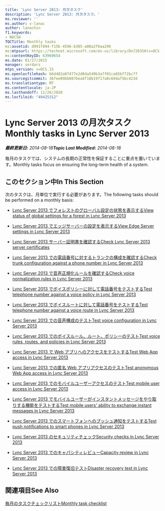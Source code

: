 ```yaml
---
title: 'Lync Server 2013: 月次タスク'
description: 'Lync Server 2013: 月次タスク。'
ms.reviewer: ''
ms.author: v-lanac
author: lanachin
f1.keywords:
- NOCSH
TOCTitle: Monthly tasks
ms:assetid: d991f894-f15b-4596-b305-a08a2f6aa296
ms:mtpsurl: https://technet.microsoft.com/en-us/library/Dn720350(v=OCS.15)
ms:contentKeyID: 63969654
ms.date: 01/27/2015
manager: serdars
mtps_version: v=OCS.15
ms.openlocfilehash: b6d482a07477e2d0da549b3a7f01ca65bf72bc7f
ms.sourcegitcommit: 36fee89bb887bea4f18b19f17a8c69daf5bc423d
ms.translationtype: MT
ms.contentlocale: ja-JP
ms.lasthandoff: 11/26/2020
ms.locfileid: "49425312"
---
```

# <a name="monthly-tasks-in-lync-server-2013"></a><span data-ttu-id="a2a90-103">Lync Server 2013 の月次タスク</span><span class="sxs-lookup"><span data-stu-id="a2a90-103">Monthly tasks in Lync Server 2013</span></span>

<div data-xmlns="http://www.w3.org/1999/xhtml">

<div class="topic" data-xmlns="http://www.w3.org/1999/xhtml" data-msxsl="urn:schemas-microsoft-com:xslt" data-cs="https://msdn.microsoft.com/">

<div data-asp="https://msdn2.microsoft.com/asp">



</div>

<div id="mainSection">

<div id="mainBody"><span data-ttu-id="a2a90-104">

<span> </span></span><span class="sxs-lookup"><span data-stu-id="a2a90-104">

<span> </span></span></span>

<span data-ttu-id="a2a90-105">_**最終更新日:** 2014-08-18_</span><span class="sxs-lookup"><span data-stu-id="a2a90-105">_**Topic Last Modified:** 2014-08-18_</span></span>

<span data-ttu-id="a2a90-106">毎月のタスクでは、システムの長期の正常性を保証することに重点を置いています。</span><span class="sxs-lookup"><span data-stu-id="a2a90-106">Monthly tasks focus on ensuring the long-term health of a system.</span></span>

<div>

## <a name="in-this-section"></a><span data-ttu-id="a2a90-107">このセクション中</span><span class="sxs-lookup"><span data-stu-id="a2a90-107">In This Section</span></span>

<span data-ttu-id="a2a90-108">次のタスクは、月単位で実行する必要があります。</span><span class="sxs-lookup"><span data-stu-id="a2a90-108">The following tasks should be performed on a monthly basis:</span></span>

  - [<span data-ttu-id="a2a90-109">Lync Server 2013 でフォレストのグローバル設定の状態を表示する</span><span class="sxs-lookup"><span data-stu-id="a2a90-109">View status of global settings for a forest in Lync Server 2013</span></span>](lync-server-2013-viewing-status-of-global-settings-for-a-forest.md)

  - [<span data-ttu-id="a2a90-110">Lync Server 2013 でエッジサーバーの設定を表示する</span><span class="sxs-lookup"><span data-stu-id="a2a90-110">View Edge Server settings in Lync Server 2013</span></span>](lync-server-2013-view-edge-server-settings.md)

  - [<span data-ttu-id="a2a90-111">Lync Server 2013 サーバー証明書を確認する</span><span class="sxs-lookup"><span data-stu-id="a2a90-111">Check Lync Server 2013 server certificates</span></span>](lync-server-2013-check-lync-server-2013-server-certificates.md)

  - [<span data-ttu-id="a2a90-112">Lync Server 2013 での電話番号に対するトランクの構成を確認する</span><span class="sxs-lookup"><span data-stu-id="a2a90-112">Check trunk configuration against a phone number in Lync Server 2013</span></span>](lync-server-2013-check-trunk-configuration-against-a-phone-number.md)

  - [<span data-ttu-id="a2a90-113">Lync Server 2013 で音声正規化ルールを確認する</span><span class="sxs-lookup"><span data-stu-id="a2a90-113">Check voice normalization rules in Lync Server 2013</span></span>](lync-server-2013-check-voice-normalization-rules.md)

  - [<span data-ttu-id="a2a90-114">Lync Server 2013 でボイスポリシーに対して電話番号をテストする</span><span class="sxs-lookup"><span data-stu-id="a2a90-114">Test telephone number against a voice policy in Lync Server 2013</span></span>](lync-server-2013-test-telephone-number-against-a-voice-policy.md)

  - [<span data-ttu-id="a2a90-115">Lync Server 2013 でボイスルートに対して電話番号をテストする</span><span class="sxs-lookup"><span data-stu-id="a2a90-115">Test telephone number against a voice route in Lync Server 2013</span></span>](lync-server-2013-test-telephone-number-against-a-voice-route.md)

  - [<span data-ttu-id="a2a90-116">Lync Server 2013 での音声構成のテスト</span><span class="sxs-lookup"><span data-stu-id="a2a90-116">Test voice configuration in Lync Server 2013</span></span>](lync-server-2013-test-voice-configuration.md)

  - [<span data-ttu-id="a2a90-117">Lync Server 2013 でのボイスルール、ルート、ポリシーのテスト</span><span class="sxs-lookup"><span data-stu-id="a2a90-117">Test voice rules, routes, and policies in Lync Server 2013</span></span>](lync-server-2013-test-voice-rules-routes-and-policies.md)

  - [<span data-ttu-id="a2a90-118">Lync Server 2013 で Web アプリへのアクセスをテストする</span><span class="sxs-lookup"><span data-stu-id="a2a90-118">Test Web App access in Lync Server 2013</span></span>](lync-server-2013-test-web-app-access.md)

  - [<span data-ttu-id="a2a90-119">Lync Server 2013 での匿名 Web アプリアクセスのテスト</span><span class="sxs-lookup"><span data-stu-id="a2a90-119">Test anonymous Web App access in Lync Server 2013</span></span>](lync-server-2013-test-anonymous-web-app-access.md)

  - [<span data-ttu-id="a2a90-120">Lync Server 2013 でのモバイルユーザーアクセスのテスト</span><span class="sxs-lookup"><span data-stu-id="a2a90-120">Test mobile user access in Lync Server 2013</span></span>](lync-server-2013-test-mobile-user-access.md)

  - [<span data-ttu-id="a2a90-121">Lync Server 2013 でモバイルユーザーがインスタントメッセージをやり取りする機能をテストする</span><span class="sxs-lookup"><span data-stu-id="a2a90-121">Test mobile users' ability to exchange instant messages in Lync Server 2013</span></span>](lync-server-2013-test-mobile-users-ability-to-exchange-instant-messages.md)

  - [<span data-ttu-id="a2a90-122">Lync Server 2013 でのスマートフォンへのプッシュ通知をテストする</span><span class="sxs-lookup"><span data-stu-id="a2a90-122">Test push notifications to smart phones in Lync Server 2013</span></span>](lync-server-2013-test-push-notifications-to-smart-phones.md)

  - [<span data-ttu-id="a2a90-123">Lync Server 2013 のセキュリティチェック</span><span class="sxs-lookup"><span data-stu-id="a2a90-123">Security checks in Lync Server 2013</span></span>](lync-server-2013-security-checks.md)

  - [<span data-ttu-id="a2a90-124">Lync Server 2013 でのキャパシティレビュー</span><span class="sxs-lookup"><span data-stu-id="a2a90-124">Capacity review in Lync Server 2013</span></span>](lync-server-2013-capacity-review.md)

  - [<span data-ttu-id="a2a90-125">Lync Server 2013 での障害復旧テスト</span><span class="sxs-lookup"><span data-stu-id="a2a90-125">Disaster recovery test in Lync Server 2013</span></span>](lync-server-2013-disaster-recovery-test.md)

</div>

<div>

## <a name="see-also"></a><span data-ttu-id="a2a90-126">関連項目</span><span class="sxs-lookup"><span data-stu-id="a2a90-126">See Also</span></span>


[<span data-ttu-id="a2a90-127">毎月のタスクチェックリスト</span><span class="sxs-lookup"><span data-stu-id="a2a90-127">Monthly task checklist</span></span>](lync-server-2013-operations-checklists.md)  
  

<span data-ttu-id="a2a90-128"></div>

</div>

<span> </span>

</div>

</div>

</span><span class="sxs-lookup"><span data-stu-id="a2a90-128"></div>

</div>

<span> </span>

</div>

</div>

</span></span></div>

